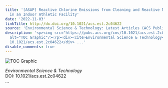 ```yaml
---
title: '[ASAP] Reactive Chlorine Emissions from Cleaning and Reactive Nitrogen Chemistry
  in an Indoor Athletic Facility'
date: '2022-11-03'
linkTitle: http://dx.doi.org/10.1021/acs.est.2c04622
source: 'Environmental Science & Technology: Latest Articles (ACS Publications)'
description: '<p><img src="https://pubs.acs.org/cms/10.1021/acs.est.2c04622/asset/images/medium/es2c04622_0007.gif"
  alt="TOC Graphic"/></p><div><cite>Environmental Science & Technology</cite></div><div>DOI:
  10.1021/acs.est.2c04622</div> ...'
disable_comments: true
---
```

<p><img src="https://pubs.acs.org/cms/10.1021/acs.est.2c04622/asset/images/medium/es2c04622_0007.gif" alt="TOC Graphic"/></p><div><cite>Environmental Science & Technology</cite></div><div>DOI: 10.1021/acs.est.2c04622</div> ...